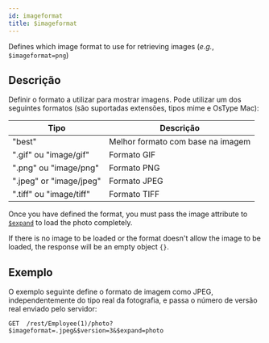 ```yaml
---
id: imageformat
title: $imageformat
---
```


Defines which image format to use for retrieving images (_e.g._, `$imageformat=png`)

## Descrição

Definir o formato a utilizar para mostrar imagens. Pode utilizar um dos seguintes formatos (são suportadas extensões, tipos mime e OsType Mac):

| Tipo                    | Descrição                         |
| ----------------------- | --------------------------------- |
| "best"                  | Melhor formato com base na imagem |
| ".gif" ou "image/gif"   | Formato GIF                       |
| ".png" ou "image/png"   | Formato PNG                       |
| ".jpeg" or "image/jpeg" | Formato JPEG                      |
| ".tiff" ou "image/tiff" | Formato TIFF                      |

Once you have defined the format, you must pass the image attribute to [`$expand`]($expand.md) to load the photo completely.

If there is no image to be loaded or the format doesn't allow the image to be loaded, the response will be an empty object `{}`.

## Exemplo

O exemplo seguinte define o formato de imagem como JPEG, independentemente do tipo real da fotografia, e passa o número de versão real enviado pelo servidor:

`GET  /rest/Employee(1)/photo?$imageformat=.jpeg&$version=3&$expand=photo`
